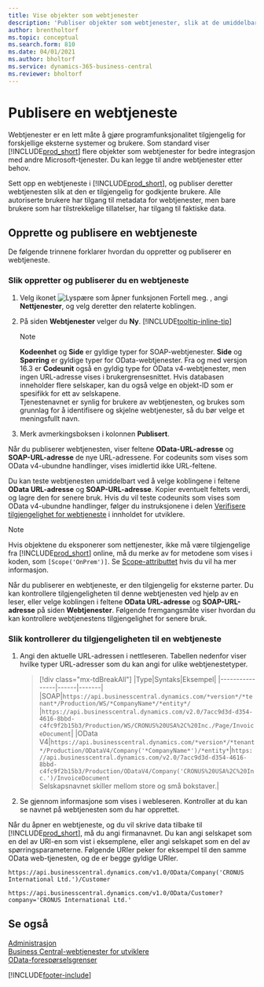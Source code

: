 ```yaml
---
title: Vise objekter som webtjenester
description: 'Publiser objekter som webtjenester, slik at de umiddelbart blir tilgjengelige for Business Central-løsningen din.'
author: brentholtorf
ms.topic: conceptual
ms.search.form: 810
ms.date: 04/01/2021
ms.author: bholtorf
ms.service: dynamics-365-business-central
ms.reviewer: bholtorf
---
```

# Publisere en webtjeneste

Webtjenester er en lett måte å gjøre programfunksjonalitet tilgjengelig for forskjellige eksterne systemer og brukere. Som standard viser [!INCLUDE[prod_short](includes/prod_short.md)] flere objekter som webtjenester for bedre integrasjon med andre Microsoft-tjenester. Du kan legge til andre webtjenester etter behov.  

Sett opp en webtjeneste i [!INCLUDE[prod_short](includes/prod_short.md)], og publiser deretter webtjenesten slik at den er tilgjengelig for godkjente brukere. Alle autoriserte brukere har tilgang til metadata for webtjenester, men bare brukere som har tilstrekkelige tillatelser, har tilgang til faktiske data.  

## Opprette og publisere en webtjeneste

De følgende trinnene forklarer hvordan du oppretter og publiserer en webtjeneste.  

### Slik oppretter og publiserer du en webtjeneste  

1. Velg ikonet ![Lyspære som åpner funksjonen Fortell meg.](media/ui-search/search_small.png "Fortell hva du vil gjøre") , angi **Nettjenester**, og velg deretter den relaterte koblingen.  
2. På siden **Webtjenester** velger du **Ny**. [!INCLUDE[tooltip-inline-tip](includes/tooltip-inline-tip_md.md)]  

    > [!NOTE]  
    > **Kodeenhet** og **Side** er gyldige typer for SOAP-webtjenester. **Side** og **Spørring** er gyldige typer for OData-webtjenester. Fra og med versjon 16.3 er **Codeunit** også en gyldig type for OData v4-webtjenester, men ingen URL-adresse vises i brukergrensesnittet. Hvis databasen inneholder flere selskaper, kan du også velge en objekt-ID som er spesifikk for ett av selskapene.  
    > Tjenestenavnet er synlig for brukere av webtjenesten, og brukes som grunnlag for å identifisere og skjelne webtjenester, så du bør velge et meningsfullt navn.

3. Merk avmerkingsboksen i kolonnen **Publisert**.  

Når du publiserer webtjenesten, viser feltene **OData-URL-adresse** og **SOAP-URL-adresse** de nye URL-adressene. For codeunits som vises som OData v4-ubundne handlinger, vises imidlertid ikke URL-feltene.  

Du kan teste webtjenesten umiddelbart ved å velge koblingene i feltene **OData URL-adresse** og **SOAP-URL-adresse**. Kopier eventuelt feltets verdi, og lagre den for senere bruk. Hvis du vil teste codeunits som vises som OData v4-ubundne handlinger, følger du instruksjonene i delen [Verifisere tilgjengelighet for webtjeneste](/dynamics365/business-central/dev-itpro/developer/devenv-creating-and-interacting-with-odatav4-unbound-action#verifying-web-service-availability) i innholdet for utviklere.

> [!NOTE]
> Hvis objektene du eksponerer som nettjenester, ikke må være tilgjengelige fra [!INCLUDE[prod_short](includes/prod_short.md)] online, må du merke av for metodene som vises i koden, som `[Scope('OnPrem')]`. Se [Scope-attributtet](/dynamics365/business-central/dev-itpro/developer/methods/devenv-scope-attribute) hvis du vil ha mer informasjon.

Når du publiserer en webtjeneste, er den tilgjengelig for eksterne parter. Du kan kontrollere tilgjengeligheten til denne webtjenesten ved hjelp av en leser, eller velge koblingen i feltene **OData URL-adresse** og **SOAP-URL-adresse** på siden **Webtjenester**. Følgende fremgangsmåte viser hvordan du kan kontrollere webtjenestens tilgjengelighet for senere bruk.  

### Slik kontrollerer du tilgjengeligheten til en webtjeneste  

1. Angi den aktuelle URL-adressen i nettleseren. Tabellen nedenfor viser hvilke typer URL-adresser som du kan angi for ulike webtjenestetyper.  

    > [!div class="mx-tdBreakAll"]
    > |Type|Syntaks|Eksempel|
    > |----------------|------|-------|
    > |SOAP|`https://api.businesscentral.dynamics.com/*version*/*tenant*/Production/WS/*CompanyName*/*entity*/` |`https://api.businesscentral.dynamics.com/v2.0/7acc9d3d-d354-4616-8bbd-c4fc9f2b15b3/Production/WS/CRONUS%20USA%2C%20Inc./Page/InvoiceDocument`|
    > |OData V4|`https://api.businesscentral.dynamics.com/*version*/*tenant*/Production/ODataV4/Company('*CompanyName*')/*entity*`|`https://api.businesscentral.dynamics.com/v2.0/7acc9d3d-d354-4616-8bbd-c4fc9f2b15b3/Production/ODataV4/Company('CRONUS%20USA%2C%20Inc.')/InvoiceDocument`<br/>    Selskapsnavnet skiller mellom store og små bokstaver.|

2. Se gjennom informasjone som vises i webleseren. Kontroller at du kan se navnet på webtjenesten som du har opprettet.  

Når du åpner en webtjeneste, og du vil skrive data tilbake til [!INCLUDE[prod_short](includes/prod_short.md)], må du angi firmanavnet. Du kan angi selskapet som en del av URI-en som vist i eksemplene, eller angi selskapet som en del av spørringsparameterne. Følgende URIer peker for eksempel til den samme OData web-tjenesten, og de er begge gyldige URIer.  

```
https://api.businesscentral.dynamics.com/v1.0/OData/Company('CRONUS International Ltd.')/Customer  
```

```
https://api.businesscentral.dynamics.com/v1.0/OData/Customer?company='CRONUS International Ltd.'  
```

## Se også

[Administrasjon](admin-setup-and-administration.md)  
[Business Central-webtjenester for utviklere](/dynamics365/business-central/dev-itpro/webservices/web-services)  
[OData-forespørselsgrenser](/dynamics365/business-central/dev-itpro/administration/operational-limits-online#ODataServices)  


[!INCLUDE[footer-include](includes/footer-banner.md)]